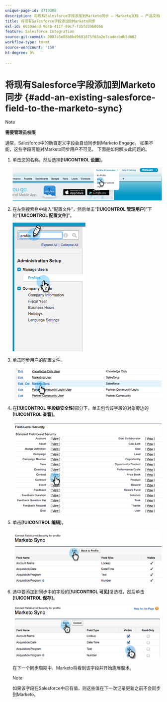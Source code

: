 ```yaml
---
unique-page-id: 4719308
description: 将现有Salesforce字段添加到Marketo同步 — Marketo文档 — 产品文档
title: 将现有Salesforce字段添加到Marketo同步
exl-id: 6030aedd-9c4b-411f-89c7-f35fd39b0066
feature: Salesforce Integration
source-git-commit: 0087a5e88b8bd9601875f68a2e7cadeebdb5d682
workflow-type: tm+mt
source-wordcount: '158'
ht-degree: 0%

---
```


# 将现有Salesforce字段添加到Marketo同步 {#add-an-existing-salesforce-field-to-the-marketo-sync}

>[!NOTE]
>
>**需要管理员权限**

通常，Salesforce中的新自定义字段会自动同步到Marketo Engage。 如果不能，这些字段可能对Marketo同步用户不可见。 下面是如何解决此问题的。

1. 单击您的名称，然后选择&#x200B;**[!UICONTROL 设置]**。

   ![](assets/add-an-existing-salesforce-field-to-the-marketo-sync-1.png)

1. 在左侧搜索栏中输入“配置文件”，然后单击“**[!UICONTROL 管理用户]**”下的“**[!UICONTROL 配置文件]**”。

   ![](assets/add-an-existing-salesforce-field-to-the-marketo-sync-2.png)

1. 单击同步用户的配置文件。

   ![](assets/add-an-existing-salesforce-field-to-the-marketo-sync-3.png)

1. 在&#x200B;**[!UICONTROL 字段级安全性]**&#x200B;部分下，单击包含该字段的对象旁边的&#x200B;**[!UICONTROL 查看]**。

   ![](assets/add-an-existing-salesforce-field-to-the-marketo-sync-4.png)

1. 单击&#x200B;**[!UICONTROL 编辑]**。

   ![](assets/add-an-existing-salesforce-field-to-the-marketo-sync-5.png)

1. 选中要添加到同步中的字段的&#x200B;**[!UICONTROL 可见]**&#x200B;复选框，然后单击&#x200B;**[!UICONTROL 保存]**。

   ![](assets/add-an-existing-salesforce-field-to-the-marketo-sync-6.png)

   在下一个同步周期中，Marketo将看到该字段并开始施展魔术。

   >[!NOTE]
   >
   > 如果该字段在Salesforce中已有值，则这些值在下一次记录更新之前不会同步到Marketo。
